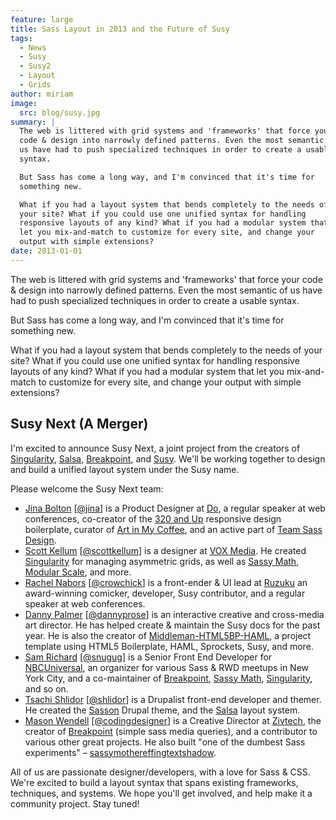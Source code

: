 ```yaml
---
feature: large
title: Sass Layout in 2013 and the Future of Susy
tags:
  - News
  - Susy
  - Susy2
  - Layout
  - Grids
author: miriam
image:
  src: blog/susy.jpg
summary: |
  The web is littered with grid systems and 'frameworks' that force your
  code & design into narrowly defined patterns. Even the most semantic of
  us have had to push specialized techniques in order to create a usable
  syntax.

  But Sass has come a long way, and I'm convinced that it's time for
  something new.

  What if you had a layout system that bends completely to the needs of
  your site? What if you could use one unified syntax for handling
  responsive layouts of any kind? What if you had a modular system that
  let you mix-and-match to customize for every site, and change your
  output with simple extensions?
date: 2013-01-01
---
```


The web is littered with grid systems and 'frameworks' that force your
code & design into narrowly defined patterns. Even the most semantic of
us have had to push specialized techniques in order to create a usable
syntax.

But Sass has come a long way, and I'm convinced that it's time for
something new.

What if you had a layout system that bends completely to the needs of
your site? What if you could use one unified syntax for handling
responsive layouts of any kind? What if you had a modular system that
let you mix-and-match to customize for every site, and change your
output with simple extensions?

## Susy Next (A Merger)

I'm excited to announce Susy Next, a joint project from the creators of
[Singularity], [Salsa], [Breakpoint], and [Susy]. We'll be working
together to design and build a unified layout system under the Susy
name.

Please welcome the Susy Next team:

- [Jina Bolton][] \[[@jina]\] is a Product Designer at [Do], a regular
  speaker at web conferences, co-creator of the [320 and Up]
  responsive design boilerplate, curator of [Art in My Coffee], and an
  active part of [Team Sass Design].
- [Scott Kellum][] \[[@scottkellum]\] is a designer at [VOX Media]. He
  created [Singularity] for managing asymmetric grids, as well as
  [Sassy Math], [Modular Scale], and more.
- [Rachel Nabors][] \[[@crowchick]\] is a front-ender & UI lead at
  [Ruzuku] an award-winning comicker, developer, Susy contributor, and
  a regular speaker at web conferences.
- [Danny Palmer][] \[[@dannyprose]\] is an interactive creative and
  cross-media art director. He has helped create & maintain the Susy
  docs for the past year. He is also the creator of
  [Middleman-HTML5BP-HAML], a project template using HTML5
  Boilerplate, HAML, Sprockets, Susy, and more.
- [Sam Richard][] \[[@snugug]\] is a Senior Front End Developer for
  [NBCUniversal], an organizer for various Sass & RWD meetups in New
  York City, and a co-maintainer of [Breakpoint], [Sassy Math],
  [Singularity], and so on.
- [Tsachi Shlidor][] \[[@shlidor]\] is a Drupalist front-end developer
  and themer. He created the [Sasson] Drupal theme, and the [Salsa]
  layout system.
- [Mason Wendell][] \[[@codingdesigner]\] is a Creative Director at
  [Zivtech], the creator of [Breakpoint] (simple sass media queries),
  and a contributor to various other great projects. He also built
  "one of the dumbest Sass experiments" –
  [sassymothereffingtextshadow].

All of us are passionate designer/developers, with a love for Sass &
CSS. We're excited to build a layout syntax that spans existing
frameworks, techniques, and systems. We hope you'll get involved, and
help make it a community project. Stay tuned!

[singularity]: http://singularity.gs/
[salsa]: http://tsi.github.com/Salsa/
[breakpoint]: http://breakpoint-sass.com
[susy]: /susy/
[jina bolton]: http://github.com/jina/
[@jina]: http://twitter.com/jina
[do]: http://do.com/
[320 and up]: http://stuffandnonsense.co.uk/projects/320andup/
[art in my coffee]: http://artinmycoffee.com/
[team sass design]: http://teamsassdesign.tumblr.com/
[scott kellum]: http://github.com/scottkellum/
[@scottkellum]: http://twitter.com/scottkellum
[vox media]: http://voxmedia.com/
[sassy math]: http://github.com/scottkellum/sassy-math
[modular scale]: http://github.com/scottkellum/modular-scale
[rachel nabors]: http://github.com/CrowChick/
[@crowchick]: http://twitter.com/crowchick
[ruzuku]: http://ruzuku.com/
[danny palmer]: http://github.com/dannyprose/
[@dannyprose]: https://twitter.com/dannyprose/
[middleman-html5bp-haml]: http://github.com/dannyprose/Middleman-HTML5BP-HAML
[sam richard]: http://github.com/snugug/
[@snugug]: http://twitter.com/Snugug
[nbcuniversal]: http://www.nbcuni.com/
[tsachi shlidor]: http://github.com/tsi/
[@shlidor]: http://twitter.com/shlidor
[sasson]: http://drupal.org/project/sasson
[mason wendell]: http://github.com/canarymason/
[@codingdesigner]: http://twitter.com/codingdesigner
[zivtech]: http://zivtech.com
[sassymothereffingtextshadow]: http://sassymothereffingtextshadow.com
